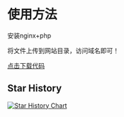 # 使用方法
安装nginx+php

将文件上传到网站目录，访问域名即可！

[点击下载代码](https://mirror.ghproxy.com/github.com/0-RTT/telegraph/archive/refs/tags/v1.0.zip)
## Star History

[![Star History Chart](https://api.star-history.com/svg?repos=0-RTT/telegraph&type=Date)](https://star-history.com/#0-RTT/telegraph&Date)
